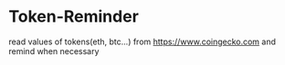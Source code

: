 # Token-Reminder
read values of tokens(eth, btc...) from https://www.coingecko.com and remind when necessary

